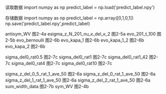 读取数据
    import numpy as np
    predict_label = np.load('predict_label.npy')

存储数据
    import numpy as np
    predict_label = np.array([0,1,0,1])
    np.save('predict_label.npy',predict_label) 

antisym_WV 图2-4a
esigma_z_N_201_nu_κ_del_κ_2 图2-5a
evo_201_t_100 图2-5b
evo_bernoulli 图2-6b
evo_kapa_1 图2-6b
evo_kapa_1_2 图2-6b
evo_kapa_2 图2-6b

sigma_del0_rat0.5 图2-7c
sigma_del0_rat1 图2-7c
sigma_del0_rat1_42 图2-7c
sigma_del0_rat4 图2-7c
sigma_del0_rat10 图2-7c

sigma_z_del_0_5_rat_1_ave_50 图2-6a
sigma_z_del_0_rat_1_ave_50 图2-6a
sigma_z_del_1_rat_1_ave_50 图2-6a
sigma_z_del_2_rat_1_ave_50 图2-6a
sum_width_data 图2-7b
sym_WV 图2-4b